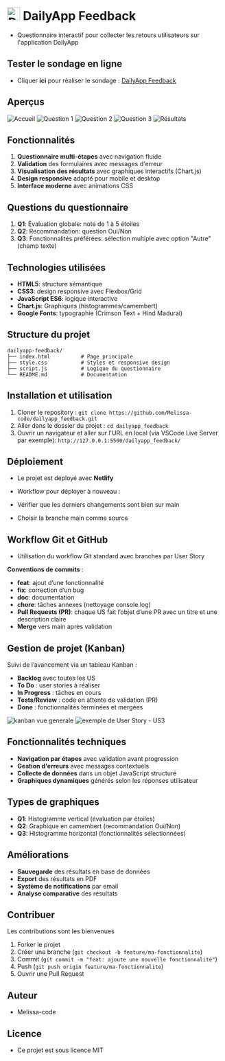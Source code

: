 # <img src="images/favicon_question.png" alt="DailyApp Feedback" width="30"> DailyApp Feedback

- Questionnaire interactif pour collecter les retours utilisateurs sur l'application DailyApp

## Tester le sondage en ligne 

- Cliquer **ici** pour réaliser le sondage : [DailyApp Feedback](https://dailyappfeedback.netlify.app/)

## Aperçus 

<img src="images/home.svg" alt="Accueil" >
<img src="images/Q1.svg" alt="Question 1" >
<img src="images/Q2.svg" alt="Question 2" >
<img src="images/Q3.svg" alt="Question 3" >
<img src="images/results.svg" alt="Résultats" >

## Fonctionnalités

1. **Questionnaire multi-étapes** avec navigation fluide
2. **Validation** des formulaires avec messages d'erreur
3. **Visualisation des résultats** avec graphiques interactifs (Chart.js)
4. **Design responsive** adapté pour mobile et desktop
5. **Interface moderne** avec animations CSS

## Questions du questionnaire

1. **Q1**: Évaluation globale: note de 1 à 5 étoiles
2. **Q2**: Recommandation: question Oui/Non
3. **Q3**: Fonctionnalités préférées: sélection multiple avec option "Autre" (champ texte)

## Technologies utilisées

- **HTML5**: structure sémantique
- **CSS3**: design responsive avec Flexbox/Grid
- **JavaScript ES6**: logique interactive
- **Chart.js**: Graphiques (histogrammes/camembert) 
- **Google Fonts**: typographie (Crimson Text + Hind Madurai)

## Structure du projet

```
dailyapp-feedback/
├── index.html          # Page principale
├── style.css           # Styles et responsive design
├── script.js           # Logique du questionnaire
└── README.md           # Documentation
```

## Installation et utilisation

1. Cloner le repository : `git clone https://github.com/Melissa-code/dailyapp_feedback.git`
2. Aller dans le dossier du projet : `cd dailyapp_feedback`
3. Ouvrir un navigateur et aller sur l'URL en local (via VSCode Live Server par exemple): `http://127.0.0.1:5500/dailyapp_feedback/`


## Déploiement

- Le projet est déployé avec **Netlify**

- Workflow pour déployer à nouveau :
- Vérifier que les derniers changements sont bien sur main
- Choisir la branche main comme source

## Workflow Git et GitHub

- Utilisation du workflow Git standard avec branches par User Story

**Conventions de commits** :
- **feat**: ajout d’une fonctionnalité
- **fix**: correction d’un bug
- **doc**: documentation 
- **chore**: tâches annexes (nettoyage console.log)
- **Pull Requests (PR)**: chaque US fait l’objet d’une PR avec un titre et une description claire
- **Merge** vers main après validation

## Gestion de projet (Kanban)

Suivi de l’avancement via un tableau Kanban :

- **Backlog** avec toutes les US 
- **To Do** : user stories à réaliser
- **In Progress** : tâches en cours
- **Tests/Review** : code en attente de validation (PR)
- **Done** : fonctionnalités terminées et mergées

<img src="images/kanban_vue_generale.svg" alt="kanban vue generale">
<img src="images/Kanban_US.svg" alt="exemple de User Story - US3">

## Fonctionnalités techniques

- **Navigation par étapes** avec validation avant progression
- **Gestion d'erreurs** avec messages contextuels
- **Collecte de données** dans un objet JavaScript structuré
- **Graphiques dynamiques** générés selon les réponses utilisateur

## Types de graphiques

- **Q1**: Histogramme vertical (évaluation par étoiles)
- **Q2**: Graphique en camembert (recommandation Oui/Non)
- **Q3**: Histogramme horizontal (fonctionnalités sélectionnées)

## Améliorations

- **Sauvegarde** des résultats en base de données
- **Export** des résultats en PDF
- **Système de notifications** par email
- **Analyse comparative** des résultats

## Contribuer

Les contributions sont les bienvenues 
1. Forker le projet  
2. Créer une branche (`git checkout -b feature/ma-fonctionnalite`)  
3. Commit (`git commit -m "feat: ajoute une nouvelle fonctionnalité"`)  
4. Push (`git push origin feature/ma-fonctionnalite`)  
5. Ouvrir une Pull Request 

## Auteur

- Melissa-code 

## Licence

- Ce projet est sous licence MIT